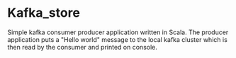 # Kafka_store

Simple kafka consumer producer application written in Scala. The producer application puts a "Hello world" message to the local kafka cluster which is then read by the consumer and printed on console.
